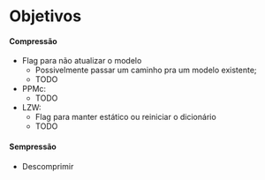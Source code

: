 # Objetivos

#### Compressão
- Flag para não atualizar o modelo
	- Possivelmente passar um caminho pra um modelo existente;
	- TODO
- PPMc:
	- TODO
- LZW:
	- Flag para manter estático ou reiniciar o dicionário
	- TODO
#### Sempressão
- Descomprimir